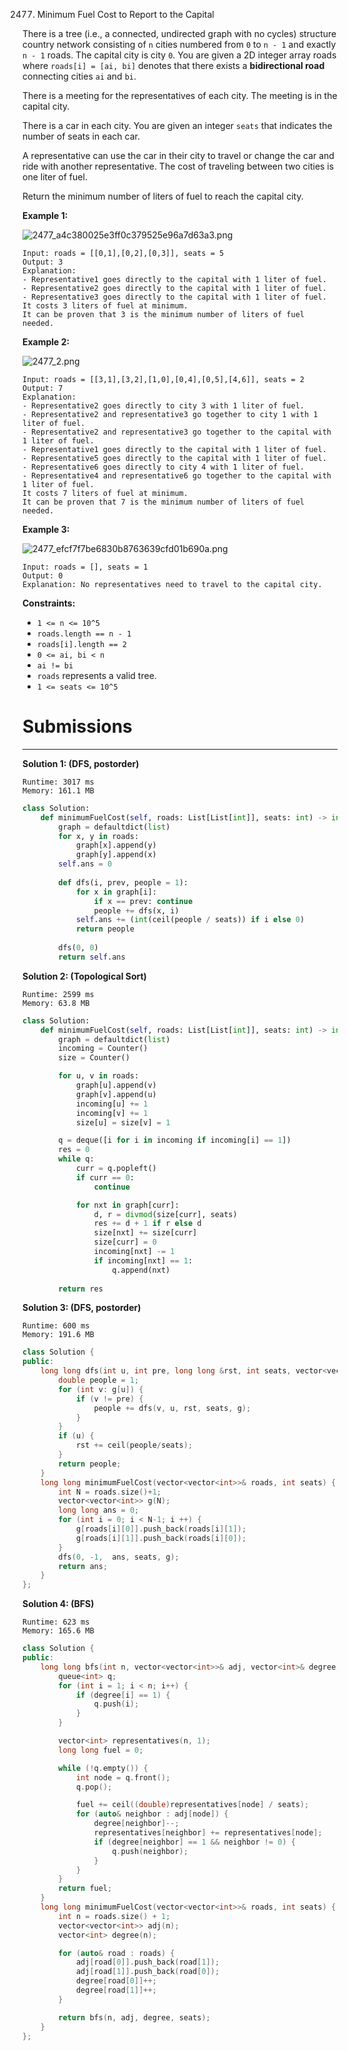 2477. Minimum Fuel Cost to Report to the Capital

There is a tree (i.e., a connected, undirected graph with no cycles) structure country network consisting of `n` cities numbered from `0` to `n - 1` and exactly `n - 1` roads. The capital city is city `0`. You are given a 2D integer array roads where `roads[i] = [ai, bi]` denotes that there exists a **bidirectional road** connecting cities `ai` and `bi`.

There is a meeting for the representatives of each city. The meeting is in the capital city.

There is a car in each city. You are given an integer `seats` that indicates the number of seats in each car.

A representative can use the car in their city to travel or change the car and ride with another representative. The cost of traveling between two cities is one liter of fuel.

Return the minimum number of liters of fuel to reach the capital city.

 

**Example 1:**

![2477_a4c380025e3ff0c379525e96a7d63a3.png](img/2477_a4c380025e3ff0c379525e96a7d63a3.png)
```
Input: roads = [[0,1],[0,2],[0,3]], seats = 5
Output: 3
Explanation: 
- Representative1 goes directly to the capital with 1 liter of fuel.
- Representative2 goes directly to the capital with 1 liter of fuel.
- Representative3 goes directly to the capital with 1 liter of fuel.
It costs 3 liters of fuel at minimum. 
It can be proven that 3 is the minimum number of liters of fuel needed.
```

**Example 2:**

![2477_2.png](img/2477_2.png)
```
Input: roads = [[3,1],[3,2],[1,0],[0,4],[0,5],[4,6]], seats = 2
Output: 7
Explanation: 
- Representative2 goes directly to city 3 with 1 liter of fuel.
- Representative2 and representative3 go together to city 1 with 1 liter of fuel.
- Representative2 and representative3 go together to the capital with 1 liter of fuel.
- Representative1 goes directly to the capital with 1 liter of fuel.
- Representative5 goes directly to the capital with 1 liter of fuel.
- Representative6 goes directly to city 4 with 1 liter of fuel.
- Representative4 and representative6 go together to the capital with 1 liter of fuel.
It costs 7 liters of fuel at minimum. 
It can be proven that 7 is the minimum number of liters of fuel needed.
```

**Example 3:**

![2477_efcf7f7be6830b8763639cfd01b690a.png](img/2477_efcf7f7be6830b8763639cfd01b690a.png)
```
Input: roads = [], seats = 1
Output: 0
Explanation: No representatives need to travel to the capital city.
```

**Constraints:**

* `1 <= n <= 10^5`
* `roads.length == n - 1`
* `roads[i].length == 2`
* `0 <= ai, bi < n`
* `ai != bi`
* `roads` represents a valid tree.
* `1 <= seats <= 10^5`

# Submissions
---
**Solution 1: (DFS, postorder)**
```
Runtime: 3017 ms
Memory: 161.1 MB
```
```python
class Solution:
    def minimumFuelCost(self, roads: List[List[int]], seats: int) -> int:
        graph = defaultdict(list)
        for x, y in roads:
            graph[x].append(y)
            graph[y].append(x)
        self.ans = 0
        
        def dfs(i, prev, people = 1):
            for x in graph[i]:
                if x == prev: continue
                people += dfs(x, i)
            self.ans += (int(ceil(people / seats)) if i else 0)
            return people
        
        dfs(0, 0)
        return self.ans
```

**Solution 2: (Topological Sort)**
```
Runtime: 2599 ms
Memory: 63.8 MB
```
```python
class Solution:
    def minimumFuelCost(self, roads: List[List[int]], seats: int) -> int:
        graph = defaultdict(list)
        incoming = Counter()
        size = Counter()

        for u, v in roads:
            graph[u].append(v)
            graph[v].append(u)
            incoming[u] += 1
            incoming[v] += 1
            size[u] = size[v] = 1

        q = deque([i for i in incoming if incoming[i] == 1])
        res = 0
        while q:
            curr = q.popleft()
            if curr == 0:
                continue

            for nxt in graph[curr]:
                d, r = divmod(size[curr], seats)
                res += d + 1 if r else d
                size[nxt] += size[curr]
                size[curr] = 0
                incoming[nxt] -= 1
                if incoming[nxt] == 1:
                    q.append(nxt)
                
        return res
```

**Solution 3: (DFS, postorder)**
```
Runtime: 600 ms
Memory: 191.6 MB
```
```c++
class Solution {
public:
    long long dfs(int u, int pre, long long &rst, int seats, vector<vector<int>> &g) {
        double people = 1;
        for (int v: g[u]) {
            if (v != pre) {
                people += dfs(v, u, rst, seats, g);
            }
        }
        if (u) {
            rst += ceil(people/seats);
        }
        return people;
    }
    long long minimumFuelCost(vector<vector<int>>& roads, int seats) {
        int N = roads.size()+1;
        vector<vector<int>> g(N);
        long long ans = 0;
        for (int i = 0; i < N-1; i ++) {
            g[roads[i][0]].push_back(roads[i][1]);
            g[roads[i][1]].push_back(roads[i][0]);
        }
        dfs(0, -1,  ans, seats, g);
        return ans;
    }
};
```

**Solution 4: (BFS)**
```
Runtime: 623 ms
Memory: 165.6 MB
```
```c++
class Solution {
public:
    long long bfs(int n, vector<vector<int>>& adj, vector<int>& degree, int& seats) {
        queue<int> q;
        for (int i = 1; i < n; i++) {
            if (degree[i] == 1) {
                q.push(i);
            }
        }

        vector<int> representatives(n, 1);
        long long fuel = 0;

        while (!q.empty()) {
            int node = q.front();
            q.pop();

            fuel += ceil((double)representatives[node] / seats);
            for (auto& neighbor : adj[node]) {
                degree[neighbor]--;
                representatives[neighbor] += representatives[node];
                if (degree[neighbor] == 1 && neighbor != 0) {
                    q.push(neighbor);
                }
            }
        }
        return fuel;
    }
    long long minimumFuelCost(vector<vector<int>>& roads, int seats) {
        int n = roads.size() + 1;
        vector<vector<int>> adj(n);
        vector<int> degree(n);

        for (auto& road : roads) {
            adj[road[0]].push_back(road[1]);
            adj[road[1]].push_back(road[0]);
            degree[road[0]]++;
            degree[road[1]]++;
        }

        return bfs(n, adj, degree, seats);
    }
};
```
